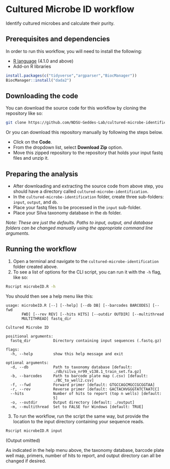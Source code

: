 # Cultured Microbe ID workflow

Identify cultured microbes and calculate their purity.

## Prerequisites and dependencies

In order to run this workflow, you will need to install the following:

 - [R language](https://www.r-project.org/) (4.1.0 and above)
 - Add-on R libraries

```r
install.packages(c("tidyverse","argparser","BiocManager"))
BiocManager::install("dada2")
```

## Downloading the code

You can download the source code for this workflow by cloning the repository like so:

```bash
git clone https://github.com/NDSU-Geddes-Lab/cultured-microbe-identification.git
```

Or you can download this repository manually by following the steps below.

- Click on the **Code**.
- From the dropdown list, select **Download Zip** option.
- Move this zipped repository to the repository that holds your input fastq files and unzip it.

## Preparing the analysis

- After downloading and extracting the source code from above step, you should have a directory called `cultured-microbe-identification`.
- In the `cultured-microbe-identification` folder, create three sub-folders: `input`, `output`, and `db`.
- Place your fastq files to be processed in the `input` sub-folder.
- Place your Silva taxonomy database in the `db` folder.

*Note: These are just the defaults. Paths to input, output, and database folders can be changed manually using the appropriate command line arguments.*

## Running the workflow

1. Open a terminal and navigate to the `cultured-microbe-identification` folder created above.
2. To see a list of options for the CLI script, you can run it with the `-h` flag, like so:

```bash
Rscript microbeID.R -h
```

You should then see a help menu like this:

```
usage: microbeID.R [--] [--help] [--db DB] [--barcodes BARCODES] [--fwd
       FWD] [--rev REV] [--hits HITS] [--outdir OUTDIR] [--multithread
       MULTITHREAD] fastq_dir

Cultured Microbe ID

positional arguments:
  fastq_dir          Directory containing input sequences (.fastq.gz)

flags:
  -h, --help         show this help message and exit

optional arguments:
  -d, --db           Path to taxonomy database [default:
                     ./db/silva_nr99_v138.1_train_set.fa.gz]
  -b, --barcodes     Path to barcode plate map (.csv) [default:
                     ./BC_to_well2.csv]
  -f, --fwd          Forward primer [default: GTGCCAGCMGCCGCGGTAA]
  -r, --rev          Reverse primer [default: GACTACHVGGGTATCTAATCC]
  --hits             Number of hits to report (top n wells) [default:
                     5]
  -o, --outdir       Output directory [default: ./output]
  -m, --multithread  Set to FALSE for Windows [default: TRUE]

```

3. To run the workflow, run the script the same way, but provide the location to the input directory containing your sequence reads.

```bash
Rscript microbeID.R input
```

(Output omitted)

As indicated in the help menu above, the taxonomy database, barcode plate well map, primers, number of hits to report, and output directory can all be changed if desired.
